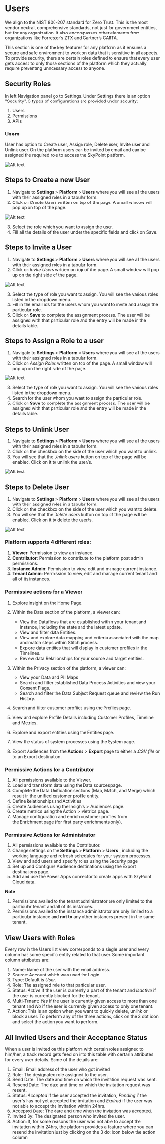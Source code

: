 # Users

We align to the NIST 800-207 standard for Zero Trust. This is the most vendor neutral, comprehensive standards, not just for government entities, but for any organization. It also encompasses other elements from organizations like Forrester’s ZTX and Gartner’s CARTA.
 
This section is one of the key features for any platform as it ensures a secure and safe environment to work on data that is sensitive in all aspects. To provide security, there are certain roles defined to ensure that every user gets access to only those sections of the platform which they actually require preventing unncessary access to anyone.

## Security Roles

In left Navigation panel go to Settings. Under Settings there is an option "Security". 3 types of configurations are provided under security: 
1. Users
2. Permissions
3. APIs

### Users
User has option to Create user, Assign role, Delete user, Invite user and Unlink user.
On the platform users can be invited by email and can be assigned the required role to access the SkyPoint platform.

![Alt text](https://github.com/skypointcloud/platform/blob/master/docs/doc_snippets/Users.PNG?raw=true)

## Steps to Create a new User
1. Navigate to **Settings** > **Platform** > **Users** where you will see all the users with their assigned roles in a tabular form.
2. Click on *Create Users* written on top of the page. A small window will pop up on top of the page.

![Alt text](https://github.com/skypointcloud/platform/blob/master/docs/doc_snippets/createuser.PNG?raw=true)

3. Select the role which you want to assign the user.
4. Fill all the details of the user under the specific fields and click on Save.

## Steps to Invite a User
1. Navigate to **Settings** > **Platform** > **Users**  where you will see all the users with their assigned roles in a tabular form.
2. Click on *Invite Users* written on top of the page. A small window will pop up on the right side of the page.

![Alt text](https://github.com/skypointcloud/platform/blob/master/docs/doc_snippets/inviteuser.PNG?raw=true)

3. Select the type of role you want to assign. You will see the various roles listed in the dropdown menu.
4. Fill in the email ids for the users whom you want to invite and assign the particular role.
5. Click on **Save** to complete the assignment process. The user will be assigned with that particular role and the entry will be made in the details table.

## Steps to Assign a Role to a user
1. Navigate to **Settings** > **Platform** > **Users**  where you will see all the users with their assigned roles in a tabular form.
2. Click on *Assign Roles* written on top of the page. A small window will pop up on the right side of the page.

![Alt text](https://github.com/skypointcloud/platform/blob/master/docs/doc_snippets/assignrole.PNG?raw=true)

3. Select the type of role you want to assign. You will see the various roles listed in the dropdown menu.
4. Search for the user whom you want to assign the particular role.
5. Click on **Save** to complete the assignment process. The user will be assigned with that particular role and the entry will be made in the details table.

## Steps to Unlink User
1. Navigate to **Settings** > **Platform** > **Users**  where you will see all the users with their assigned roles in a tabular form.
2. Click on the checkbox on the side of the user which you want to unlink.
3. You will see that the *Unlink users* button on top of the page will be enabled. Click on it to unlink the user/s.

![Alt text](https://github.com/skypointcloud/platform/blob/master/docs/doc_snippets/unlinkuser.jpg?raw=true)


## Steps to Delete User
1. Navigate to **Settings** > **Platform** > **Users**  where you will see all the users with their assigned roles in a tabular form.
2. Click on the checkbox on the side of the user which you want to delete.
3. You will see that the *Delete users* button on top of the page will be enabled. Click on it to delete the user/s.

![Alt text](https://github.com/skypointcloud/platform/blob/master/docs/doc_snippets/deleteuser.jpg?raw=true)

### Platform supports 4 different roles:
1. **Viewer**: Permission to view an instance.
2. **Contributor**: Permission to contribute to the platform post admin permissions.
3. **Instance Admin**: Permission to view, edit and manage current instance.
4. **Tenant Admin**: Permission to view, edit and manage current tenant and all of its instances. 

### Permissive actions for a Viewer
1. Explore insight on the Home Page.

2. Within the Data section of the platform, a viewer can:
    - View the Dataflows that are established within your tenant and instance, including the state and the latest update.
    - View and filter data Entities.
    - View and explore data mapping and criteria associated with the map and match steps within Stitch process.
    - Explore data entities that will display in customer profiles in the Timelines.
    - Review data Relationships for your source and target entities.

3. Within the Privacy section of the platform, a viewer can:
    - View your Data and PII Maps
    - Search and filter established Data Process Activities and view your Consent Flags.
    - Search and filter the Data Subject Request queue and review the Run History.

4. Search and filter customer profiles using the Profiles page.

5. View and explore Profile Details including Customer Profiles, Timeline and Metrics.

6. Explore and export entities using the Entities page.

7. View the status of system processes using the System page.

8. Export Audiences from the **Actions** > **Export** page to either a *.CSV file* or to an Export destination.

### Permissive Actions for a Contributor
1. All permissions available to the Viewer.
2. Load and transform data using the Data sources page.
3. Complete the Data Unification sections (Map, Match, and Merge) which result in the unified customer profile entity.
4. Define Relationships and Activities.
5. Create Audiences using the Insights > Audiences page.
6. Create metrics using the Action > Metrics page.
7. Manage configuration and enrich customer profiles from the Enrichment page (for first party enrichments only).

### Permissive Actions for Administrator

1. All permissions available to the Contributor.
2. Change settings on the **Settings** > **Platform** > **Users** , including the working language and refresh schedules for your system processes.
3. View and add users and specify roles using the Security page.
4. Set up and Configure Audience destinations using the Export destinations page.
5. Add and use the Power Apps connector to create apps with SkyPoint Cloud data.

**Note**

1. Permissions availed to the tenant administrator are only limited to the particular tenant and all of its instances.
2. Permissions availed to the instance administrator are only limited to a particular instance and **not to** any other instances present in the same tenant.

## View Users with Roles
Every row in the Users list view corresponds to a single user and every column has some specific entity related to that user. Some important column attributes are:
1. Name: Name of the user with the email address.
2. Source: Account which was used for Login
3. Type: Default is *User*.
4. Role: The assigned role to that particular user.
5. Status: *Active* if the user is currently a part of the tenant and *Inactive* if the user is currently blocked for the tenant.
6. Multi-Tenant: *Yes* if the user is currently given access to more than one tenant and *No* if the user is currently given access to only one tenant.
7. Action: This is an option when you want to quickly delete, unlink or block a user. To perform any of the three actions, click on the 3 dot icon and select the action you want to perform.

## All Invited Users and their Acceptance Status
When a user is invited on this platform with certain roles assigned to him/her, a track record gets feed on into this table with certarin attributes for every user details. Some of the details are:
1. Email: Email address of the user who got invited.
2. Role: The designated role assigned to the user.
3. Send Date: The date and time on which the invitation request was sent.
4. Resend Date: The date and time on which the invitation request was resent.
5. Status: *Accepted* if the user accepted the invitation, *Pending* if the user's has not yet accepted the invitation and *Expired* if the user was not able to accept the invitation whthin 24hrs.
6. Accepted Date: The date and time when the invitation was accepted.
7. Invited By: The designated person who invited the user.
8. Action: If, for some reasons the user was not able to accept the invitation within 24hrs, the platform provides a  feature where you can resend the invitation just by clicking on the 3 dot icon below the action column.


